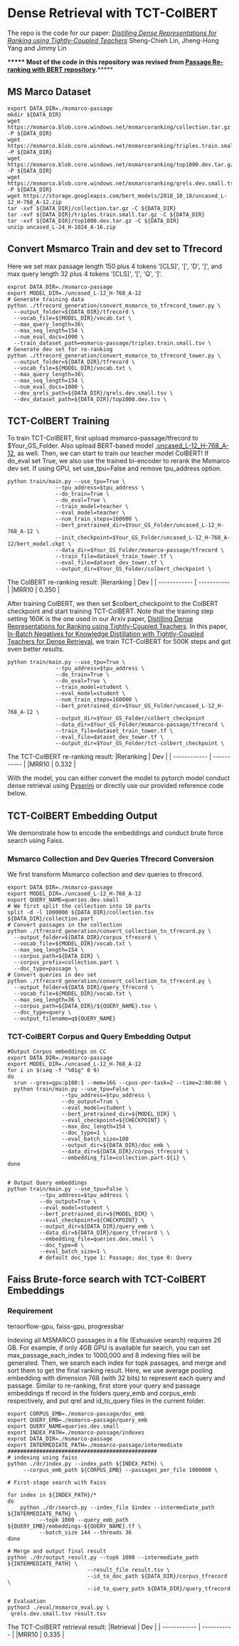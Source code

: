 # Dense Retrieval with TCT-ColBERT
The repo is the code for our paper:
*[Distilling Dense Representations for Ranking
using Tightly-Coupled Teachers](https://arxiv.org/pdf/2010.11386.pdf)* Sheng-Chieh Lin, Jheng-Hong Yang and Jimmy Lin

**\*\*\*\*\* Most of the code in this repository was revised from [Passage Re-ranking with BERT repository](https://github.com/nyu-dl/dl4marco-bert).**\*\*\*\*\*

## MS Marco Dataset
```shell=bash
export DATA_DIR=./msmarco-passage
mkdir ${DATA_DIR}
wget https://msmarco.blob.core.windows.net/msmarcoranking/collection.tar.gz -P ${DATA_DIR}
wget https://msmarco.blob.core.windows.net/msmarcoranking/triples.train.small.tar.gz -P ${DATA_DIR}
wget https://msmarco.blob.core.windows.net/msmarcoranking/top1000.dev.tar.gz -P ${DATA_DIR}
wget https://msmarco.blob.core.windows.net/msmarcoranking/qrels.dev.small.tsv -P ${DATA_DIR}
wget https://storage.googleapis.com/bert_models/2018_10_18/uncased_L-12_H-768_A-12.zip
tar -xvf ${DATA_DIR}/collection.tar.gz -C ${DATA_DIR}
tar -xvf ${DATA_DIR}/triples.train.small.tar.gz -C ${DATA_DIR}
tar -xvf ${DATA_DIR}/top1000.dev.tar.gz -C ${DATA_DIR}
unzip uncased_L-24_H-1024_A-16.zip
```

## Convert Msmarco Train and dev set to Tfrecord
Here we set max passage length 150 plus 4 tokens '[CLS]', '[', 'D', ']', and max query length 32 plus 4 tokens '[CLS]', '[', 'Q', ']'.
```shell=bash
exprot DATA_DIR=./msmarco-passage
export MODEL_DIR=./uncased_L-12_H-768_A-12
# Generate training data
python ./tfrecord_generation/convert_msmarco_to_tfrecord_tower.py \
  --output_folder=${DATA_DIR}/tfrecord \
  --vocab_file=${MODEL_DIR}/vocab.txt \
  --max_query_length=36\
  --max_seq_length=154 \
  --num_eval_docs=1000 \
  --train_dataset_path=msmarco-passage/triples.train.small.tsv \
# Generate dev set for re-ranking
python ./tfrecord_generation/convert_msmarco_to_tfrecord_tower.py \
  --output_folder=${DATA_DIR}/tfrecord \
  --vocab_file=${MODEL_DIR}/vocab.txt \
  --max_query_length=36\
  --max_seq_length=154 \
  --num_eval_docs=1000 \
  --dev_qrels_path=${DATA_DIR}/qrels.dev.small.tsv \
  --dev_dataset_path=${DATA_DIR}/top1000.dev.tsv \
```

## TCT-ColBERT Training
To train TCT-ColBERT, first upload msmarco-passage/tfrecord to $Your_GS_Folder. Also upload BERT-based model ,[uncased_L-12_H-768_A-12](https://storage.googleapis.com/bert_models/2020_02_20/uncased_L-12_H-768_A-12.zip), as well. Then, we can start to train our teacher model ColBERT! If do_eval set True, we also use the trained bi-encoder to rerank the Msmarco dev set. If using GPU, set use_tpu=False and remove tpu_address option.
```shell=bash
python train/main.py --use_tpu=True \
               --tpu_address=$tpu_address \
               --do_train=True \
               --do_eval=True \
               --train_model=teacher \
               --eval_model=teacher \
               --num_train_steps=160000 \
               --bert_pretrained_dir=$Your_GS_Folder/uncased_L-12_H-768_A-12 \
               --init_checkpoint=$Your_GS_Folder/uncased_L-12_H-768_A-12/bert_model.ckpt \
               --data_dir=$Your_GS_Folder/msmarco-passage/tfrecord \
               --train_file=dataset_train_tower.tf \
               --eval_file=dataset_dev_tower.tf \
               --output_dir=$Your_GS_Folder/colbert_checkpoint \
```
The ColBERT re-ranking result:
|Reranking  | Dev |
| ------------ | ----------- |
|MRR10            | 0.350 |

After training ColBERT, we then set $colbert_checkpoint to the ColBERT checkpoint and start training TCT-ColBERT. Note that the training step setting 160K is the one used in our Arxiv paper, [Distilling Dense Representations for Ranking using Tightly-Coupled Teachers](https://arxiv.org/pdf/2010.11386.pdf). In this paper, [In-Batch Negatives for Knowledge Distillation with Tightly-Coupled
Teachers for Dense Retrieval](https://aclanthology.org/2021.repl4nlp-1.17/), we train TCT-ColBERT for 500K steps and got even better results.
```shell=bash
python train/main.py --use_tpu=True \
               --tpu_address=$tpu_address \
               --do_train=True \
               --do_eval=True \
               --train_model=student \
               --eval_model=student \
               --num_train_steps=160000 \
               --bert_pretrained_dir=$Your_GS_Folder/uncased_L-12_H-768_A-12 \
               --output_dir=$Your_GS_Folder/colbert_checkpoint
               --data_dir=$Your_GS_Folder/msmarco-passage/tfrecord \
               --train_file=dataset_train_tower.tf \
               --eval_file=dataset_dev_tower.tf \
               --output_dir=$Your_GS_Folder/tct-colbert_checkpoint \
```
The TCT-ColBERT re-ranking result:
|Reranking  | Dev |
| ------------ | ----------- |
|MRR10            | 0.332 |

With the model, you can either convert the model to pytorch model conduct dense retrieval using [Pyserini](https://github.com/castorini/pyserini/blob/master/docs/experiments-tct_colbert.md) or directly use our provided reference code below.

## TCT-ColBERT Embedding Output
We demonstrate how to encode the embeddings and conduct brute force search using Faiss.
### Msmarco Collection and Dev Queries Tfrecord Conversion
We first transform Msmarco collection and dev queries to tfrecord.
```shell=bash
export DATA_DIR=./msmarco-passage
export MODEL_DIR=./uncased_L-12_H-768_A-12
export QUERY_NAME=queries.dev.small
# We first split the collection into 10 parts
split -d -l 1000000 ${DATA_DIR}/collection.tsv ${DATA_DIR}/collection.part
# Convert passages in the collection
python ./tfrecord_generation/convert_collection_to_tfrecord.py \
  --output_folder=${DATA_DIR}/corpus_tfrecord \
  --vocab_file=${MODEL_DIR}/vocab.txt \
  --max_seq_length=154 \
  --corpus_path=${DATA_DIR} \
  --corpus_prefix=collection.part \
  --doc_type=passage \
# Convert queries in dev set
python ./tfrecord_generation/convert_collection_to_tfrecord.py \
  --output_folder=${DATA_DIR}/query_tfrecord \
  --vocab_file=${MODEL_DIR}/vocab.txt \
  --max_seq_length=36 \
  --corpus_path=${DATA_DIR}/${QUERY_NAME}.tsv \
  --doc_type=query \
  --output_filename=q${QUERY_NAME}
```

### TCT-ColBERT Corpus and Query Embedding Output
```shell=bash
#Output Corpus embeddings on CC
export DATA_DIR=./msmarco-passage
export MODEL_DIR=./uncased_L-12_H-768_A-12
for i in $(seq -f "%01g" 0 9)
do
  srun --gres=gpu:p100:1 --mem=16G --cpus-per-task=2 --time=2:00:00 \
  python train/main.py --use_tpu=False \
                 --tpu_address=$tpu_address \
                 --do_output=True \
                 --eval_model=student \
                 --bert_pretrained_dir=${MODEL_DIR} \
                 --eval_checkpoint=${CHECKPOINT} \
                 --max_doc_length=154 \
                 --doc_type=1 \
                 --eval_batch_size=100
                 --output_dir=${DATA_DIR}/doc_emb \
                 --data_dir=${DATA_DIR}/corpus_tfrecord \
                 --embedding_file=collection.part-${i} \
done


# Output Query embeddings
python train/main.py --use_tpu=False \
          --tpu_address=$tpu_address \
          --do_output=True \
          --eval_model=student \
          --bert_pretrained_dir=${MODEL_DIR} \
          --eval_checkpoint=${CHECKPOINT} \
          --output_dir=${DATA_DIR}/query_emb \
          --data_dir=${DATA_DIR}/query_tfrecord \ \
          --embedding_file=queries.dev.small \
          --doc_type=0 \
          --eval_batch_size=1 \
          # default doc_type 1: Passage; doc_type 0: Query
```


## Faiss Brute-force search with TCT-ColBERT Embeddings

### Requirement
tensorflow-gpu, faiss-gpu, progressbar

Indexing all MSMARCO passages in a file (Exhuasive search) requires 26 GB. For example, if only 4GB GPU is available for search, you can set max_passage_each_index to 1000,000 and 8 indexing files will be generated. Then, we search each index for topk passages, and merge and sort them to get the final ranking result. Here, we use average pooling embedding with dimension 768 (with 32 bits) to represent each query and passage. Similar to re-ranking, first store your query and passage embeddings tf record in the folders query_emb and corpus_emb respectively, and put qrel and id_to_query files in the current folder.
```shell=bash
export CORPUS_EMB=./msmarco-passage/doc_emb
export QUERY_EMB=./msmarco-passage/query_emb
export QUERY_NAME=queries.dev.small
export INDEX_PATH=./msmarco-passage/indexes
exprot DATA_DIR=./msmarco-passage
export INTERMEDIATE_PATH=./msmarco-passage/intermediate
###############################################
# indexing using faiss
python ./dr/index.py --index_path ${INDEX_PATH} \
     --corpus_emb_path ${CORPUS_EMB} --passages_per_file 1000000 \

# First-stage search with Faiss

for index in ${INDEX_PATH}/*
do
    python ./dr/search.py --index_file $index --intermediate_path ${INTERMEDIATE_PATH} \
          --topk 1000 --query_emb_path ${QUERY_EMB}/embeddings-${QUERY_NAME}.tf \
          --batch_size 144 --threads 36
done

# Merge and output final result
python ./dr/output_result.py --topk 1000 --intermediate_path ${INTERMEDIATE_PATH} \
                         --result_file result.tsv \
                         --id_to_doc_path ${DATA_DIR}/corpus_tfrecord \
                         --id_to_query_path ${DATA_DIR}/query_tfrecord

# Evaluation
python3 ./eval/msmarco_eval.py \
 qrels.dev.small.tsv result.tsv

```
The TCT-ColBERT retrieval result:
|Retrieval  | Dev |
| ------------ | ----------- |
|MRR10      | 0.335 |




